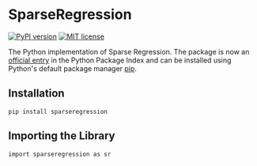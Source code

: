 # SparseRegression
[![PyPI version](https://badge.fury.io/py/sparseregression.svg)](https://badge.fury.io/py/sparseregression)
[![MIT license](https://img.shields.io/badge/License-MIT-blue.svg)](./LICENSE.md)

The Python implementation of Sparse Regression.
The package is now an <a href="https://pypi.org/project/sparseregression/">official entry</a> in the Python Package Index and can be installed using Python's default package manager <a href="https://pypi.org/project/pip/">pip</a>.</p>

## Installation
```python3
pip install sparseregression
```

## Importing the Library
```python3
import sparseregression as sr
```
